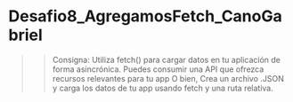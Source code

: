 # Desafio8_AgregamosFetch_CanoGabriel
>> Consigna: Utiliza fetch() para cargar datos en tu aplicación de forma asincrónica. Puedes consumir una API que ofrezca recursos relevantes para tu app O bien, Crea un archivo .JSON y carga los datos de tu app usando fetch y una ruta relativa.
